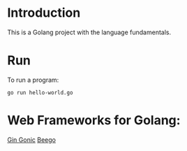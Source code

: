 # Introduction

This is a Golang project with the language fundamentals.

# Run

To run a program:
```
go run hello-world.go
```

# Web Frameworks for Golang:

[Gin Gonic](https://gin-gonic.com/docs/quickstart/)
[Beego](https://beego.me/docs/intro/)


